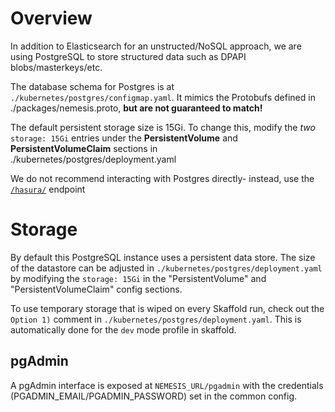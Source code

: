 # Overview

In addition to Elasticsearch for an unstructed/NoSQL approach, we are using PostgreSQL to store structured data such as DPAPI blobs/masterkeys/etc.

The database schema for Postgres is at `./kubernetes/postgres/configmap.yaml`. It mimics the Protobufs defined in ./packages/nemesis.proto, **but are not guaranteed to match!**

The default persistent storage size is 15Gi. To change this, modify the *two* `storage: 15Gi` entries under the **PersistentVolume** and **PersistentVolumeClaim** sections in ./kubernetes/postgres/deployment.yaml

We do not recommend interacting with Postgres directly- instead, use the [`/hasura/`](#hasura.md) endpoint

# Storage

By default this PostgreSQL instance uses a persistent data store. The size of the datastore can be adjusted in `./kubernetes/postgres/deployment.yaml` by modifying the `storage: 15Gi` in the "PersistentVolume" and "PersistentVolumeClaim" config sections.

To use temporary storage that is wiped on every Skaffold run, check out the `Option 1)` comment in `./kubernetes/postgres/deployment.yaml`. This is automatically done for the `dev` mode profile in skaffold.

## pgAdmin

A pgAdmin interface is exposed at `NEMESIS_URL/pgadmin` with the credentials (PGADMIN_EMAIL/PGADMIN_PASSWORD) set in the common config.
